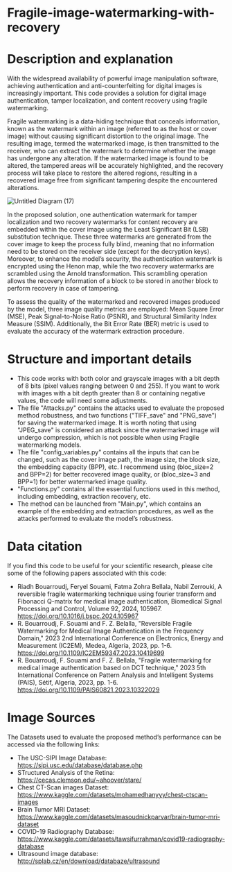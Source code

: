 # Fragile-image-watermarking-with-recovery
# Description and explanation
With the widespread availability of powerful image manipulation software, achieving authentication and anti-counterfeiting for digital images is increasingly important. This code provides a solution for digital image authentication, tamper localization, and content recovery using fragile watermarking.

Fragile watermarking is a data-hiding technique that conceals information, known as the watermark within an image (referred to as the host or cover image) without causing significant distortion to the original image. The resulting image, termed the watermarked image, is then transmitted to the receiver, who can extract the watermark to determine whether the image has undergone any alteration. If the watermarked image is found to be altered, the tampered areas will be accurately highlighted, and the recovery process will take place to restore the altered regions, resulting in a recovered image free from significant tampering despite the encountered alterations.

![Untitled Diagram (17)](https://github.com/user-attachments/assets/4c27a2ea-d7f7-422d-9357-7861e377f087)

In the proposed solution, one authentication watermark for tamper localization and two recovery watermarks for content recovery are embedded within the cover image using the Least Significant Bit (LSB) substitution technique. These three watermarks are generated from the cover image to keep the process fully blind, meaning that no information need to be stored on the receiver side (except for the decryption keys). Moreover, to enhance the model’s security, the authentication watermark is encrypted using the Henon map, while the two recovery watermarks are scrambled using the Arnold transformation. This scrambling operation allows the recovery information of a block to be stored in another block to perform recovery in case of tampering.

To assess the quality of the watermarked and recovered images produced by the model, three image quality metrics are employed: Mean Square Error (MSE), Peak Signal-to-Noise Ratio (PSNR), and Structural Similarity Index Measure (SSIM). Additionally, the Bit Error Rate (BER) metric is used to evaluate the accuracy of the watermark extraction procedure.

# Structure and important details
- This code works with both color and grayscale images with a bit depth of 8 bits (pixel values ranging between 0 and 255). If you want to work with images with a bit depth greater than 8 or containing negative values, the code will need some adjustments.
- The file "Attacks.py" contains the attacks used to evaluate the proposed method robustness, and two functions ("TIFF_save" and "PNG_save") for saving the watermarked image. It is worth noting that using "JPEG_save" is considered an attack since the watermarked image will undergo compression, which is not possible when using Fragile watermarking models.
- The file "config_variables.py" contains all the inputs that can be changed, such as the cover image path, the image size, the block size, the embedding capacity (BPP), etc. I recommend using (bloc_size=2 and BPP=2) for better recovered image quality, or (bloc_size=3 and BPP=1) for better watermarked image quality.
- "Functions.py" contains all the essential functions used in this method, including embedding, extraction recovery, etc.
- The method can be launched from "Main.py", which contains an example of the embedding and extraction procedures, as well as the attacks performed to evaluate the model’s robustness.

# Data citation
If you find this code to be useful for your scientific research, please cite some of the following papers associated with this code:
- Riadh Bouarroudj, Feryel Souami, Fatma Zohra Bellala, Nabil Zerrouki, A reversible fragile watermarking technique using fourier transform and Fibonacci Q-matrix for medical image authentication, Biomedical Signal Processing and Control, Volume 92, 2024, 105967. https://doi.org/10.1016/j.bspc.2024.105967
- R. Bouarroudj, F. Souami and F. Z. Belalla, "Reversible Fragile Watermarking for Medical Image Authentication in the Frequency Domain," 2023 2nd International Conference on Electronics, Energy and Measurement (IC2EM), Medea, Algeria, 2023, pp. 1-6. https://doi.org/10.1109/IC2EM59347.2023.10419699
- R. Bouarroudj, F. Souami and F. Z. Bellala, "Fragile watermarking for medical image authentication based on DCT technique," 2023 5th International Conference on Pattern Analysis and Intelligent Systems (PAIS), Sétif, Algeria, 2023, pp. 1-6. https://doi.org/10.1109/PAIS60821.2023.10322029

# Image Sources
The Datasets used to evaluate the proposed method’s performance can be accessed via the following links:
- The USC-SIPI Image Database: https://sipi.usc.edu/database/database.php
- STructured Analysis of the Retina: https://cecas.clemson.edu/~ahoover/stare/
- Chest CT-Scan images Dataset: https://www.kaggle.com/datasets/mohamedhanyyy/chest-ctscan-images
- Brain Tumor MRI Dataset: https://www.kaggle.com/datasets/masoudnickparvar/brain-tumor-mri-dataset
- COVID-19 Radiography Database: https://www.kaggle.com/datasets/tawsifurrahman/covid19-radiography-database
- Ultrasound image database: http://splab.cz/en/download/databaze/ultrasound
